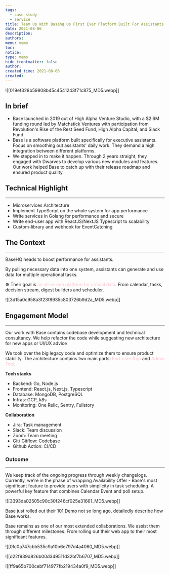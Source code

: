 ```yaml
---
tags:
  - case-study
  - service
title: Team Up With Basehq Us First Ever Platform Built For Assistants
date: 2021-08-06
description: 
authors: 
menu: memo
toc: 
notice: 
type: memo
hide_frontmatter: false
author: 
created_time: 2021-08-06
created:
---
```


![[019ef328b59808b45c4541243f71c875_MD5.webp]]

## In brief

* Base launched in 2019 out of High Alpha Venture Studio, with a $2.6M funding round led by Matchstick Ventures with participation from Revolution's Rise of the Rest Seed Fund, High Alpha Capital, and Slack Fund.
* Base is a software platform built specifically for executive assistants. Focus on smoothing out assistants' daily work. They demand a high integration between different platforms.
* We stepped in to make it happen. Through 2 years straight, they engaged with Dwarves to develop various new modules and features. Our work helped Base to catch up with their release roadmap and ensured product quality.

## Technical Highlight 

---

* Microservices Architecture
* Implement TypeScript on the whole system for app performance
* Write services in Golang for performance and secure
* Write end-user app with ReactJS/NextJS Typescript to scalability
* Custom-library and webhook for EventCatching

## The Context

---

<!-- column_list fddec7fe-1c2b-4a9f-8600-7cbc5d19c519 -->

<!-- column c0f86255-7982-422b-a7ab-d50d5d16ecdf -->

BaseHQ heads to boost performance for assistants. 

By pulling necessary data into one system, assistants can generate and use data for multiple operational tasks. 

<!-- column e0d6ea4d-043e-4aa9-9b71-a9a64edad1f8 -->

⚙️ Their goal is <span style='color:pink'>an all-in-one platform for critical data</span>. From calendar, tasks, decision stream, digest builders and scheduler. 


![[3d15a0c958a3f23f8935c803726b9d2a_MD5.webp]]


## Engagement Model

---

Our work with Base contains codebase development and technical consultancy. We help refactor the code while suggesting new architecture for new apps or UI/UX advice

We took over the big legacy code and optimize them to ensure product stability. The architecture contains two main parts: <span style='color:pink'>End-user App</span> and <span style='color:pink'>Admin Tool</span>. 

<!-- column_list cf55d995-2a44-4169-a47d-fafff94e1a1e -->

<!-- column cba80473-839f-46cc-9e68-dc7129de3273 -->

**Tech stacks**

* Backend: Go, Node.js
* Frontend: React.js, Next.js, Typescript
* Database: MongoDB, PostgreSQL
* Infras: GCP, k8s
* Monitoring: One Relic, Sentry, Fullstory

<!-- column 2aa761da-0235-474e-aae9-a5855c7f30d2 -->

**Collaboration**

* Jira: Task management
* Slack: Team discussion
* Zoom: Team meeting
* Git/ Gitflow: Codebase
* Github Action: CI/CD

### Outcome
---

<!-- column_list 1a001304-b7fc-4a48-8637-2ed301569088 -->

<!-- column b3627bf8-5d71-4800-89df-bf8fdc3a8195 -->

We keep track of the ongoing progress through weekly changelogs.
Currently, we're in the phase of wrapping Availability Offer - Base's most significant feature to provide users with simplicity in task scheduling. A powerful key feature that combines Calendar Event and poll setup.

<!-- column 69ef455f-df39-4820-9aa6-6556b5a45531 -->

![[3393da02505c90c30f246cf025e31661_MD5.webp]]

Base just rolled out their [101 Demo](https://www.linkedin.com/posts/basehq_base-101-demo-get-back-to-the-base-ics-activity-6800435873860120576-G7ZI) not so long ago, detailedly describe how Base works. 

Base remains as one of our most extended collaborations. We assist them through different milestones. From rolling out their web app to their most significant features.


<!-- column_list 0a0d874b-73a5-4f50-98dd-8190b3120ef0 -->

<!-- column adf0a0f8-3fe2-44d6-ab59-8a1501bce973 -->

![[0fc0a747cbb535c9a10b6e797d4a4060_MD5.webp]]

<!-- column 7af252d8-9125-466c-8d49-1e503090d70f -->

![[d22f939d826b00d349511d32bf7b6707_MD5.webp]]

![[ff9a65b700cebf714977fb219434a0f9_MD5.webp]]
